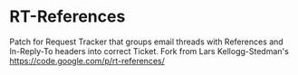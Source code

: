 # RT-References
Patch for Request Tracker that groups email threads with References and In-Reply-To headers into correct Ticket. Fork from Lars Kellogg-Stedman's https://code.google.com/p/rt-references/
